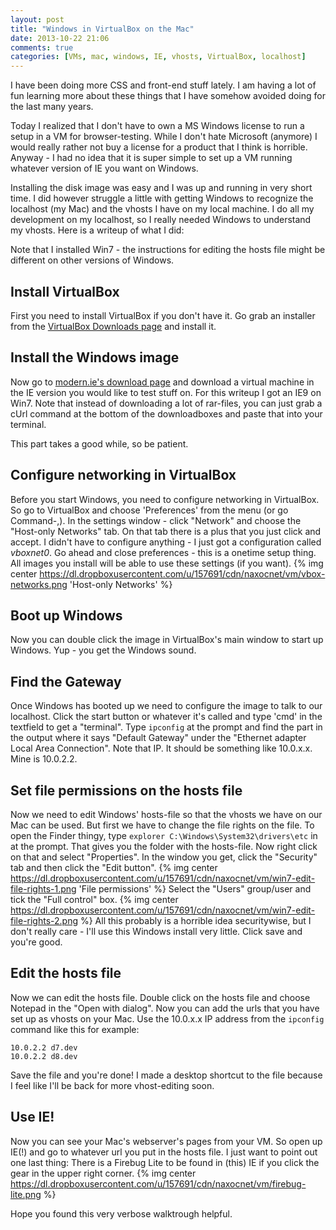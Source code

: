 ```yaml
---
layout: post
title: "Windows in VirtualBox on the Mac"
date: 2013-10-22 21:06
comments: true
categories: [VMs, mac, windows, IE, vhosts, VirtualBox, localhost]
---
```


I have been doing more CSS and front-end stuff lately. I am having a lot of fun learning more about these things that I have somehow avoided doing for the last many years.

Today I realized that I don't have to own a MS Windows license to run a setup in a VM for browser-testing. While I don't hate Microsoft (anymore) I would really rather not buy a license for a product that I think is horrible. Anyway - I had no idea that it is super simple to set up a VM running whatever version of IE you want on Windows.

Installing the disk image was easy and I was up and running in very short time. I did however struggle a little with getting Windows to recognize the localhost (my Mac) and the vhosts I have on my local machine. I do all my development on my localhost, so I really needed Windows to understand my vhosts. Here is a writeup of what I did:

Note that I installed Win7 - the instructions for editing the hosts file might be different on other versions of Windows.

## Install VirtualBox
First you need to install VirtualBox if you don't have it. Go grab an installer from the [VirtualBox Downloads page](https://www.virtualbox.org/wiki/Downloads) and install it.

## Install the Windows image
Now go to [modern.ie's download page](http://www.modern.ie/en-us/virtualization-tools) and download a virtual machine in the IE version you would like to test stuff on. For this writeup I got an IE9 on Win7. Note that instead of downloading a lot of rar-files, you can just grab a cUrl command at the bottom of the downloadboxes and paste that into your terminal. 

This part takes a good while, so be patient.

## Configure networking in VirtualBox
Before you start Windows, you need to configure networking in VirtualBox. So go to VirtualBox and choose 'Preferences' from the menu (or go Command-,). In the settings window - click "Network" and choose the "Host-only Networks" tab. On that tab there is a plus that you just click and accept. I didn't have to configure anything - I just got a configuration called _vboxnet0_. Go ahead and close preferences - this is a onetime setup thing. All images you install will be able to use these settings (if you want).
{% img center https://dl.dropboxusercontent.com/u/157691/cdn/naxocnet/vm/vbox-networks.png 'Host-only Networks' %}

## Boot up Windows
 Now you can double click the image in VirtualBox's main window to start up Windows. Yup - you get the Windows sound.

## Find the Gateway
Once Windows has booted up we need to configure the image to talk to our localhost. Click the start button or whatever it's called and type 'cmd' in the textfield to get a "terminal". Type `ipconfig` at the prompt and find the part in the output where it says "Default Gateway" under the "Ethernet adapter Local Area Connection". Note that IP. It should be something like 10.0.x.x. Mine is 10.0.2.2.

## Set file permissions on the hosts file
Now we need to edit Windows' hosts-file so that the vhosts we have on our Mac can be used. But first we have to change the file rights on the file. To open the Finder thingy, type `explorer C:\Windows\System32\drivers\etc` in at the prompt. That gives you the folder with the hosts-file. Now right click on that and select "Properties". In the window you get, click the "Security" tab and then click the "Edit button".
{% img center https://dl.dropboxusercontent.com/u/157691/cdn/naxocnet/vm/win7-edit-file-rights-1.png 'File permissions' %}
 Select the "Users" group/user and tick the "Full control" box.
{% img center https://dl.dropboxusercontent.com/u/157691/cdn/naxocnet/vm/win7-edit-file-rights-2.png %}
All this probably is a horrible idea securitywise, but I don't really care - I'll use this Windows install very little. Click save and you're good. 

## Edit the hosts file
Now we can edit the hosts file. Double click on the hosts file and choose Notepad in the "Open with dialog". Now you can add the urls that you have set up as vhosts on your Mac. Use the 10.0.x.x IP address from the `ipconfig` command like this for example:
``` linenos:false
10.0.2.2 d7.dev 
10.0.2.2 d8.dev 
```
Save the file and you're done! I made a desktop shortcut to the file because I feel like I'll be back for more vhost-editing soon.

## Use IE!
Now you can see your Mac's webserver's pages from your VM. So open up IE(!) and go to whatever url you put in the hosts file. I just want to point out one last thing: There is a Firebug Lite to be found in (this) IE if you click the gear in the upper right corner.
{% img center https://dl.dropboxusercontent.com/u/157691/cdn/naxocnet/vm/firebug-lite.png %}

Hope you found this very verbose walktrough helpful.
